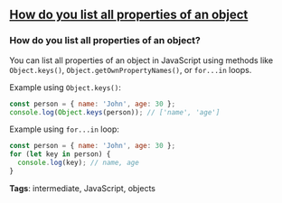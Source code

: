 ## [How do you list all properties of an object](#how-do-you-list-all-properties-of-an-object)

### How do you list all properties of an object?

You can list all properties of an object in JavaScript using methods like `Object.keys()`, `Object.getOwnPropertyNames()`, or `for...in` loops.

Example using `Object.keys()`:

```javascript
const person = { name: 'John', age: 30 };
console.log(Object.keys(person)); // ['name', 'age']
```
Example using `for...in` loop:

```javascript
const person = { name: 'John', age: 30 };
for (let key in person) {
  console.log(key); // name, age
}
```

**Tags**: intermediate, JavaScript, objects


